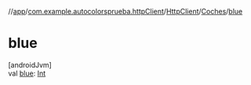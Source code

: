 //[app](../../../../index.md)/[com.example.autocolorsprueba.httpClient](../../index.md)/[HttpClient](../index.md)/[Coches](index.md)/[blue](blue.md)

# blue

[androidJvm]\
val [blue](blue.md): [Int](https://kotlinlang.org/api/latest/jvm/stdlib/kotlin/-int/index.html)

